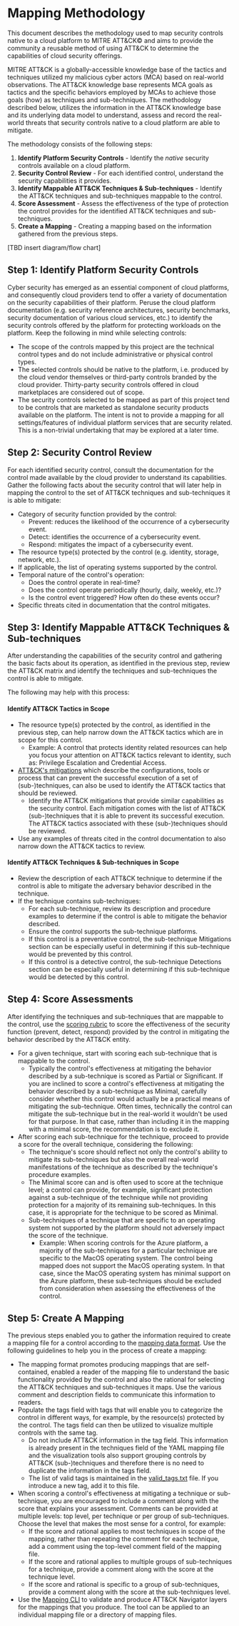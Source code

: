 # Mapping Methodology

This document describes the methodology used to map security controls native to a cloud platform to MITRE ATT&CK&copy; and aims to provide the community a reusable method of using ATT&CK to determine the capabilities of cloud security offerings.

MITRE ATT&CK is a globally-accessible knowledge base of the tactics and techniques utilized my malicious cyber actors (MCA) based on real-world observations. The ATT&CK knowledge base represents MCA goals as tactics and the specific behaviors employed by MCAs to achieve those goals (how) as techniques and sub-techniques.   The methodology described below, utilizes the information in the ATT&CK knowledge base and its underlying data model to understand, assess and record the real-world threats that security controls native to a cloud platform are able to mitigate.

The methodology consists of the following steps:
1. **Identify Platform Security Controls** - Identify the *native* security controls available on a cloud platform.
1. **Security Control Review** - For each identified control, understand the security capabilities it provides.
1. **Identify Mappable ATT&CK Techniques & Sub-techniques** - Identify the ATT&CK techniques and sub-techniques mappable to the control.
1. **Score Assessment** - Assess the effectiveness of the type of protection the control provides for the identified ATT&CK techniques and sub-techniques.
1. **Create a Mapping** - Creating a mapping based on the information gathered from the previous steps. 

[TBD insert diagram/flow chart]

## Step 1:  Identify Platform Security Controls
Cyber security has emerged as an essential component of cloud platforms, and consequently cloud providers tend to offer a variety of documentation on the security capabilities of their platform.  Peruse the cloud platform documentation (e.g. security reference architectures, security benchmarks, security documentation of various cloud services, etc.) to identify the security controls offered by the platform for protecting workloads on the platform.  Keep the following in mind while selecting controls:
- The scope of the controls mapped by this project are the technical control types and do not include administrative or physical control types.
- The selected controls should be native to the platform, i.e. produced by the cloud vendor themselves or third-party controls branded by the cloud provider.  Thirty-party security controls offered in cloud marketplaces are considered out of scope.
- The security controls selected to be mapped as part of this project tend to be controls that are marketed as standalone security products available on the platform.  The intent is not to provide a mapping for all settings/features of individual platform services that are security related.  This is a non-trivial undertaking that may be explored at a later time.

## Step 2:  Security Control Review
For each identified security control, consult the documentation for the control made available by the cloud provider to understand its capabilities.  Gather the following facts about the security control that will later help in mapping the control to the set of ATT&CK techniques and sub-techniques it is able to mitigate:
- Category of security function provided by the control:
    - Prevent:  reduces the likelihood of the occurrence of a cybersecurity event.
    - Detect:   identifies the occurrence of a cybersecurity event.
    - Respond:  mitigates the impact of a cybersecurity event.
- The resource type(s) protected by the control (e.g. identity, storage, network, etc.).
- If applicable, the list of operating systems supported by the control.
- Temporal nature of the control's operation:
    - Does the control operate in real-time?
    - Does the control operate periodically (hourly, daily, weekly, etc.)?
    - Is the control event triggered? How often do these events occur?
- Specific threats cited in documentation that the control mitigates.

## Step 3:  Identify Mappable ATT&CK Techniques & Sub-techniques
After understanding the capabilities of the security control and gathering the basic facts about its operation, as identified in the previous step, review the ATT&CK matrix and identify the techniques and sub-techniques the control is able to mitigate.

The following may help with this process:

#### Identify ATT&CK Tactics in Scope
- The resource type(s) protected by the control, as identified in the previous step, can help narrow down the ATT&CK tactics which are in scope for this control.
    - Example:  A control that protects identity related resources can help you focus your attention on ATT&CK tactics relevant to identity, such as:  Privilege Escalation and Credential Access.
- [ATT&CK's mitigations](https://attack.mitre.org/mitigations/enterprise/) which describe the configurations, tools or process that can prevent the successful execution of a set of (sub-)techniques, can also be used to identify the ATT&CK tactics that should be reviewed.  
    - Identify the ATT&CK mitigations that provide similar capabilities as the security control.  Each mitigation comes with the list of ATT&CK (sub-)techniques that it is able to prevent its successful execution.  The ATT&CK tactics associated with these (sub-)techniques should be reviewed.
- Use any examples of threats cited in the control documentation to also narrow down the ATT&CK tactics to review.

#### Identify ATT&CK Techniques & Sub-techniques in Scope
- Review the description of each ATT&CK technique to determine if the control is able to mitigate the adversary behavior described in the technique.
- If the technique contains sub-techniques:
    - For each sub-technique, review its description and procedure examples to determine if the control is able to mitigate the behavior described.
    - Ensure the control supports the sub-technique platforms.
    - If this control is a preventative control, the sub-technique Mitigations section can be especially useful in determining if this sub-technique would be prevented by this control.
    - If this control is a detective control, the sub-technique Detections section can be especially useful in determining if this sub-technique would be detected by this control.


## Step 4:  Score Assessments
After identifying the techniques and sub-techniques that are mappable to the control, use the [scoring rubric](./scoring.md) to score the effectiveness of the security function (prevent, detect, respond) provided by the control in mitigating the behavior described by the ATT&CK entity.
-  For a given technique, start with scoring each sub-technique that is mappable to the control.  
    - Typically the control's effectiveness at mitigating the behavior described by a sub-technique is scored as Partial or Significant.  If you are inclined to score a control's effectiveness at mitigating the behavior described by a sub-technique as Minimal, carefully consider whether this control would actually be a practical means of mitigating the sub-technique.  Often times, technically the control can mitigate the sub-technique but in the real-world it wouldn't be used for that purpose.  In that case, rather than including it in the mapping with a minimal score, the recommendation is to exclude it.
- After scoring each sub-technique for the technique, proceed to provide a score for the overall technique, considering the following:
    - The technique's score should reflect not only the control's ability to mitigate its sub-techniques but also the overall real-world manifestations of the technique as described by the technique's procedure examples.
    - The Minimal score can and is often used to score at the technique level; a control can provide, for example, significant protection against a sub-technique of the technique while not providing protection for a majority of its remaining sub-techniques.  In this case, it is appropriate for the technique to be scored as Minimal.
    - Sub-techniques of a technique that are specific to an operating system not supported by the platform should not adversely impact the score of the technique.
        - Example:  When scoring controls for the Azure platform, a majority of the sub-techniques for a particular technique are specific to the MacOS operating system.  The control being mapped does not support the MacOS operating system.  In that case, since the MacOS operating system has minimal support on the Azure platform, these sub-techniques should be excluded from consideration when assessing the effectiveness of the control.


## Step 5:  Create A Mapping
The previous steps enabled you to gather the information required to create a mapping file for a control according to the [mapping data format](./mapping_format.md).  Use the following guidelines to help you in the process of create a mapping:
- The mapping format promotes producing mappings that are self-contained, enabled a reader of the mapping file to understand the basic functionality provided by the control and also the rational for selecting the ATT&CK techniques and sub-techniques it maps.  Use the various comment and description fields to communicate this information to readers.
- Populate the tags field with tags that will enable you to categorize the control in different ways, for example, by the resource(s) protected by the control.  The tags field can then be utilized to visualize multiple controls with the same tag.
    - Do not include ATT&CK information in the tag field.  This information is already present in the techniques field of the YAML mapping file and the visualization tools also support grouping controls by ATT&CK (sub-)techniques and therefore there is no need to duplicate the information in the tags field.
    - The list of valid tags is maintained in the [valid_tags.txt](../tools/config/valid_tags.txt) file.  If you introduce a new tag, add it to this file.
- When scoring a control's effectiveness at mitigating a technique or sub-technique, you are encouraged to include a comment along with the score that explains your assessment.  Comments can be provided at multiple levels: top level, per technique or per group of sub-techniques.  Choose the level that makes the most sense for a control, for example:
    - If the score and rational applies to most techniques in scope of the mapping, rather than repeating the comment for each technique, add a comment using the top-level comment field of the mapping file.
    - If the score and rational applies to multiple groups of sub-techniques for a technique, provide a comment along with the score at the technique level.
    - If the score and rational is specific to a group of sub-techniques, provide a comment along with the score at the sub-techniques level.
- Use the [Mapping CLI](../tools/README.md) to validate and produce ATT&CK Navigator layers for the mappings that you produce.  The tool can be applied to an individual mapping file or a directory of mapping files.

